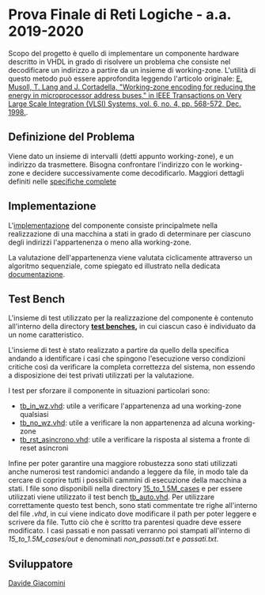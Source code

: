 # Prova Finale di Reti Logiche - a.a. 2019-2020
Scopo del progetto è quello di implementare un componente hardware descritto in VHDL in grado di risolvere un problema che consiste nel decodificare un indirizzo a partire da un insieme di working-zone. L'utilità di questo metodo può essere approfondita leggendo l'articolo originale:  [E. Musoll, T. Lang and J. Cortadella, "Working-zone encoding for reducing the energy in microprocessor address buses," in IEEE Transactions on Very Large Scale Integration (VLSI) Systems, vol. 6, no. 4, pp. 568-572, Dec. 1998.](https://ieeexplore.ieee.org/abstract/document/736129?casa_token=J8ltMoMG2WQAAAAA:GFnsfTBQhZY8IlAZtM3jDNuCrixBVRiANbrbyG1-LlqTuzeL0OurT67-3cvO0KXuptiQM4obtw).

## Definizione del Problema
Viene dato un insieme di intervalli (detti appunto working-zone), e un indirizzo da trasmettere. Bisogna confrontare l'indirizzo con le working-zone e decidere successivamente come decodificarlo. Maggiori dettagli definiti nelle [specifiche complete](https://github.com/davide-giacomini/Progetto_Reti-Logiche_Giacomini_2020/blob/main/specifications.pdf)

## Implementazione
L'[implementazione](https://github.com/davide-giacomini/Progetto_Reti-Logiche_Giacomini_2020/blob/main/src/project_giacomini.vhd) del componente consiste principalmete nella realizzazione di una macchina a stati in grado di determinare per ciascuno degli indirizzi l'appartenenza o meno alla working-zone.

La valutazione dell'appartenenza viene valutata ciclicamente attraverso un algoritmo sequenziale, come spiegato ed illustrato nella dedicata [documentazione](https://github.com/davide-giacomini/Progetto_Reti-Logiche_Giacomini_2020/blob/main/documentation.pdf).

## Test Bench
L'insieme di test utilizzato per la realizzazione del componente è contenuto all'interno della directory __[test benches](https://github.com/davide-giacomini/Progetto_Reti-Logiche_Giacomini_2020/tree/main/src/test_benches),__ in cui ciascun caso è individuato da un nome caratteristico.

L'insieme di test è stato realizzato a partire da quello della specifica andando a identificare i casi che spingono l'esecuzione verso condizioni critiche così da verificare la completa correttezza del sistema, non essendo a disposizione dei test privati utilizzati per la valutazione.

I test per sforzare il componente in situazioni particolari sono:
  * [tb_in_wz.vhd](https://github.com/davide-giacomini/Progetto_Reti-Logiche_Giacomini_2020/blob/main/src/test_benches/tb_in_wz.vhd): utile a verificare l'appartenenza ad una working-zone qualsiasi
  * [tb_no_wz.vhd](https://github.com/davide-giacomini/Progetto_Reti-Logiche_Giacomini_2020/blob/main/src/test_benches/tb_no_wz.vhd): utile a verificare la non appartenenza ad alcuna working-zone
  * [tb_rst_asincrono.vhd](https://github.com/davide-giacomini/Progetto_Reti-Logiche_Giacomini_2020/blob/main/src/test_benches/tb_rst_asincrono.vhd): utile a verificare la risposta al sistema a fronte di reset asincroni
  
Infine per poter garantire una maggiore robustezza sono stati utilizzati anche numerosi test randomici andando a leggere da file, in modo tale da cercare di coprire tutti i possibili cammini di esecuzione della macchina a stati.
I file sono disponibili nella directory [15_to_1.5M_cases](https://github.com/davide-giacomini/Progetto_Reti-Logiche_Giacomini_2020/tree/main/src/test_benches/15_to_1.5M_cases) e per essere utilizzati viene utilizzato il test bench [tb_auto.vhd](https://github.com/davide-giacomini/Progetto_Reti-Logiche_Giacomini_2020/blob/main/src/test_benches/tb_auto.vhd). Per utilizzare correttamente questo test bench, sono stati commentate tre righe all'interno del file *.vhd*, in cui viene indicato dove modificare il path per poter leggere e scrivere da file. Tutto ciò che è scritto tra parentesi quadre deve essere modificato. I casi passati e non passati verranno poi stampati all'interno di *15_to_1.5M_cases/out* e denominati *non_passati.txt* e *passati.txt*. 

## Sviluppatore
[Davide Giacomini](https://github.com/davide-giacomini)
